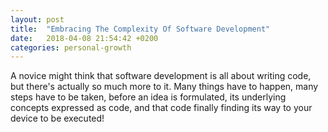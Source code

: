 ```yaml
---
layout: post
title:  "Embracing The Complexity Of Software Development"
date:   2018-04-08 21:54:42 +0200
categories: personal-growth
---
```

A novice might think that software development is all
about writing code, but there's actually so much more to it. Many things have to
happen, many steps have to be taken, before an idea is formulated, its underlying
concepts expressed as code, and that code finally finding its way to your device
to be executed!
